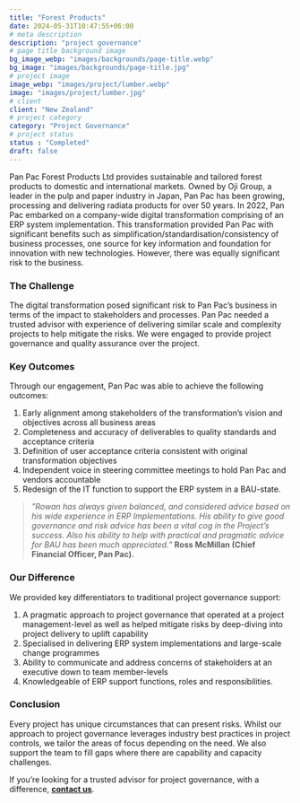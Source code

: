```yaml
---
title: "Forest Products"
date: 2024-05-31T10:47:55+06:00
# meta description
description: "project governance"
# page title background image
bg_image_webp: "images/backgrounds/page-title.webp"
bg_image: "images/backgrounds/page-title.jpg"
# project image
image_webp: "images/project/lumber.webp"
image: "images/project/lumber.jpg"
# client
client: "New Zealand"
# project category
category: "Project Governance"
# project status
status : "Completed"
draft: false
---
```


Pan Pac Forest Products Ltd provides sustainable and tailored forest products to domestic and international markets. Owned by Oji Group, a leader in the pulp and paper industry in Japan, Pan Pac has been growing, processing and delivering radiata products for over 50 years. In 2022, Pan Pac embarked on a company-wide digital transformation comprising of an ERP system implementation. This transformation provided Pan Pac with significant benefits such as simplification/standardisation/consistency of business processes, one source for key information and foundation for innovation with new technologies. However, there was equally significant risk to the business.

### The Challenge
The digital transformation posed significant risk to Pan Pac’s business in terms of the impact to stakeholders and processes. Pan Pac needed a trusted advisor with experience of delivering similar scale and complexity projects to help mitigate the risks. We were engaged to provide project governance and quality assurance over the project.

### Key Outcomes
Through our engagement, Pan Pac was able to achieve the following outcomes:
1. Early alignment among stakeholders of the transformation’s vision and objectives across all business areas
2. Completeness and accuracy of deliverables to quality standards and acceptance criteria
3. Definition of user acceptance criteria consistent with original transformation objectives
4. Independent voice in steering committee meetings to hold Pan Pac and vendors accountable
5. Redesign of the IT function to support the ERP system in a BAU-state.

>*"Rowan has always given balanced, and considered advice based on his wide experience in ERP Implementations. His ability to give good governance and risk advice has been a vital cog in the Project’s success. Also his ability to help with practical and pragmatic advice for BAU has been much appreciated.”* 
>**Ross McMillan (Chief Financial Officer, Pan Pac).**

### Our Difference
We provided key differentiators to traditional project governance support:
1. A pragmatic approach to project governance that operated at a project management-level as well as helped mitigate risks by deep-diving into project delivery to uplift capability
2. Specialised in delivering ERP system implementations and large-scale change programmes
3. Ability to communicate and address concerns of stakeholders at an executive down to team member-levels
4. Knowledgeable of ERP support functions, roles and responsibilities.

### Conclusion
Every project has unique circumstances that can present risks. Whilst our approach to project governance leverages industry best practices in project controls, we tailor the areas of focus depending on the need. We also support the team to fill gaps where there are capability and capacity challenges.

If you’re looking for a trusted advisor for project governance, with a difference, [**contact us**](https://zenconsulting.co.nz/contact/).
